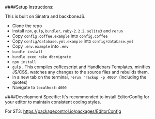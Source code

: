 ####Setup Instructions:

This is built on Sinatra and backboneJS.

 - Clone the repo
 - Install `npm`, `gulp`, `bundler`, `ruby-2.2.2`, `sqlite3` and `rerun`
 - Copy `config.coffee.example` into `config.coffee`
 - Copy `config/database.yml.example` into `config/database.yml`
 - Copy `.env.example` into `.env`
 - `bundle install`
 - `bundle exec rake db:migrate`
 -  `npm install`
 - `gulp` . This compiles coffeescript and Handlebars Templates, minifies JS/CSS, watches any changes to the source files and rebuilds them.
 - In a new tab on the terminal, `rerun 'rackup -p 4000'` (including the quotes)
 - Navigate to `localhost:4000`

####Development Specific:
It's recommended to install EditorConfig for your editor to maintain consistent coding styles.

For ST3: https://packagecontrol.io/packages/EditorConfig
